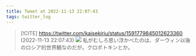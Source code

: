 ```yaml
---
title: Tweet at 2022-11-13 22:07:43
tags: twitter_log
---
```


> [!CITE] https://twitter.com/kaisekiriu/status/1591779845012623360 (2022-11-13 22:07:43)
> ![](https://twitter.com/kaisekiriu/status/1591779845012623360)
> 私がむしろ思い浮かべたのは、ダーウィン以後のロシア的世界観なのだが。クロポトキンとか。
